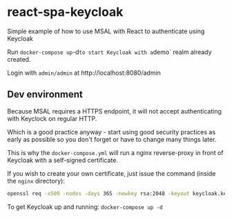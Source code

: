 # react-spa-keycloak

Simple example of how to use MSAL with React to authenticate using Keycloak

Run `docker-compose up`-d`to start Keycloak with a`demo` realm already created.

Login with `admin/admin` at http://localhost:8080/admin

## Dev environment

Because MSAL requires a HTTPS endpoint, it will not accept authenticating with Keyclock on regular HTTP.

Which is a good practice anyway - start using good security practices as early as possible so you don't forget or have to change many things later.

This is why the `docker-compose.yml` will run a nginx reverse-proxy in front of Keycloak with a self-signed certificate.

If you wish to create your own certificate, just issue the command (inside the `nginx` directory):

```bash
openssl req -x509 -nodes -days 365 -newkey rsa:2048 -keyout keycloak.key -out keycloak.crt -config keycloak-cert.conf -passin pass:YourStrongPassword
```

To get Keycloak up and running: `docker-compose up -d`
